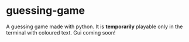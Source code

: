 # guessing-game
A guessing game made with python. It is **temporarily** playable only in the terminal with coloured text.
Gui coming soon!

